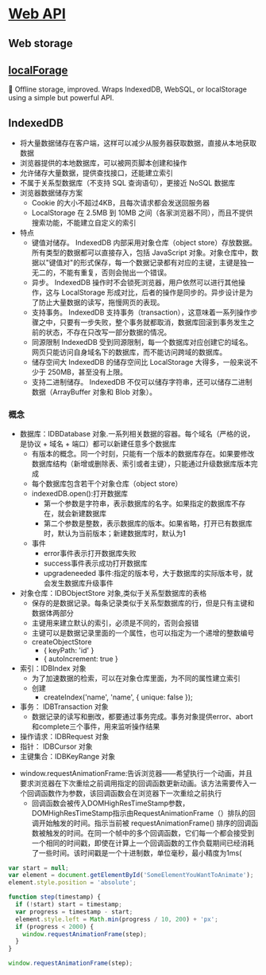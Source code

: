 # [Web API](https://developer.mozilla.org/en-US/docs/Web/API)

## Web storage

## [localForage](https://github.com/localForage/localForage)

💾 Offline storage, improved. Wraps IndexedDB, WebSQL, or localStorage using a simple but powerful API.

## IndexedDB

* 将大量数据储存在客户端，这样可以减少从服务器获取数据，直接从本地获取数据
* 浏览器提供的本地数据库，可以被网页脚本创建和操作
* 允许储存大量数据，提供查找接口，还能建立索引
* 不属于关系型数据库（不支持 SQL 查询语句），更接近 NoSQL 数据库
* 浏览器数据储存方案
  - Cookie 的大小不超过4KB，且每次请求都会发送回服务器
  - LocalStorage 在 2.5MB 到 10MB 之间（各家浏览器不同），而且不提供搜索功能，不能建立自定义的索引
* 特点
  - 键值对储存。 IndexedDB 内部采用对象仓库（object store）存放数据。所有类型的数据都可以直接存入，包括 JavaScript 对象。对象仓库中，数据以"键值对"的形式保存，每一个数据记录都有对应的主键，主键是独一无二的，不能有重复，否则会抛出一个错误。
  - 异步。 IndexedDB 操作时不会锁死浏览器，用户依然可以进行其他操作，这与 LocalStorage 形成对比，后者的操作是同步的。异步设计是为了防止大量数据的读写，拖慢网页的表现。
  - 支持事务。 IndexedDB 支持事务（transaction），这意味着一系列操作步骤之中，只要有一步失败，整个事务就都取消，数据库回滚到事务发生之前的状态，不存在只改写一部分数据的情况。
  - 同源限制 IndexedDB 受到同源限制，每一个数据库对应创建它的域名。网页只能访问自身域名下的数据库，而不能访问跨域的数据库。
  - 储存空间大 IndexedDB 的储存空间比 LocalStorage 大得多，一般来说不少于 250MB，甚至没有上限。
  - 支持二进制储存。 IndexedDB 不仅可以储存字符串，还可以储存二进制数据（ArrayBuffer 对象和 Blob 对象）。

### 概念

  - 数据库：IDBDatabase 对象.一系列相关数据的容器。每个域名（严格的说，是协议 + 域名 + 端口）都可以新建任意多个数据库
    + 有版本的概念。同一个时刻，只能有一个版本的数据库存在。如果要修改数据库结构（新增或删除表、索引或者主键），只能通过升级数据库版本完成
    + 每个数据库包含若干个对象仓库（object store）
    + indexedDB.open():打开数据库
      * 第一个参数是字符串，表示数据库的名字。如果指定的数据库不存在，就会新建数据库
      * 第二个参数是整数，表示数据库的版本。如果省略，打开已有数据库时，默认为当前版本；新建数据库时，默认为1
    + 事件
      * error事件表示打开数据库失败
      * success事件表示成功打开数据库
      * upgradeneeded 事件:指定的版本号，大于数据库的实际版本号，就会发生数据库升级事件
  - 对象仓库：IDBObjectStore 对象,类似于关系型数据库的表格
    + 保存的是数据记录。每条记录类似于关系型数据库的行，但是只有主键和数据体两部分
    + 主键用来建立默认的索引，必须是不同的，否则会报错
    + 主键可以是数据记录里面的一个属性，也可以指定为一个递增的整数编号
    + createObjectStore
      * { keyPath: 'id' }
      * { autoIncrement: true }
  - 索引：IDBIndex 对象
    + 为了加速数据的检索，可以在对象仓库里面，为不同的属性建立索引
    + 创建
      * createIndex('name', 'name', { unique: false });
  - 事务： IDBTransaction 对象
    + 数据记录的读写和删改，都要通过事务完成。事务对象提供error、abort和complete三个事件，用来监听操作结果
  - 操作请求：IDBRequest 对象
  - 指针： IDBCursor 对象
  - 主键集合：IDBKeyRange 对象

* window​.request​Animation​Frame:告诉浏览器——希望执行一个动画，并且要求浏览器在下次重绘之前调用指定的回调函数更新动画。该方法需要传入一个回调函数作为参数，该回调函数会在浏览器下一次重绘之前执行
  - 回调函数会被传入DOMHighResTimeStamp参数，DOMHighResTimeStamp指示由RequestAnimationFrame（）排队的回调开始触发的时间。指示当前被 requestAnimationFrame() 排序的回调函数被触发的时间。在同一个帧中的多个回调函数，它们每一个都会接受到一个相同的时间戳，即使在计算上一个回调函数的工作负载期间已经消耗了一些时间。该时间戳是一个十进制数，单位毫秒，最小精度为1ms(

```js
var start = null;
var element = document.getElementById('SomeElementYouWantToAnimate');
element.style.position = 'absolute';

function step(timestamp) {
  if (!start) start = timestamp;
  var progress = timestamp - start;
  element.style.left = Math.min(progress / 10, 200) + 'px';
  if (progress < 2000) {
    window.requestAnimationFrame(step);
  }
}

window.requestAnimationFrame(step);
```
